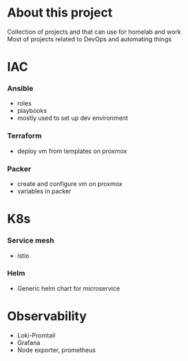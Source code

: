 # About this project
Collection of projects and that can use for homelab and work \
Most of projects related to DevOps and automating things



# IAC
### Ansible
- roles
- playbooks
- mostly used to set up dev environment 

### Terraform
- deploy vm from templates on proxmox

### Packer
- create and configure vm on proxmox
- variables in packer



# K8s
### Service mesh
- istio

### Helm
- Generic helm chart for microservice

# Observability
- Loki-Promtail
- Grafana
- Node exporter, prometheus



